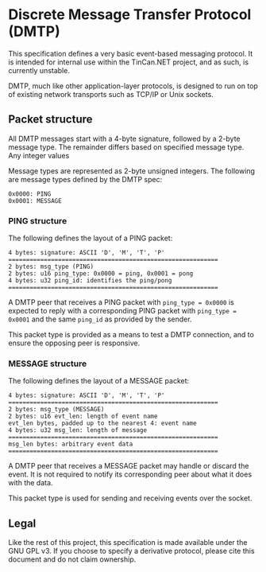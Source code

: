 # Discrete Message Transfer Protocol (DMTP)

This specification defines a very basic event-based messaging protocol. It is
intended for internal use within the TinCan.NET project, and as such, is
currently unstable.

DMTP, much like other application-layer protocols, is designed to run on top of
existing network transports such as TCP/IP or Unix sockets.

## Packet structure

All DMTP messages start with a 4-byte signature, followed by a 2-byte message
type. The remainder differs based on specified message type. Any integer values

Message types are represented as 2-byte unsigned integers. The following are
message types defined by the DMTP spec:

```
0x0000: PING
0x0001: MESSAGE
```

### PING structure

The following defines the layout of a PING packet:

```
4 bytes: signature: ASCII 'D', 'M', 'T', 'P'
===========================================================
2 bytes: msg_type (PING)
2 bytes: u16 ping_type: 0x0000 = ping, 0x0001 = pong
4 bytes: u32 ping_id: identifies the ping/pong
===========================================================
```

A DMTP peer that receives a PING packet with `ping_type = 0x0000` is expected
to reply with a corresponding PING packet with `ping_type = 0x0001` and the same
`ping_id` as provided by the sender.

This packet type is provided as a means to test a DMTP connection, and to ensure
the opposing peer is responsive.

### MESSAGE structure

The following defines the layout of a MESSAGE packet:

```
4 bytes: signature: ASCII 'D', 'M', 'T', 'P'
===========================================================
2 bytes: msg_type (MESSAGE)
2 bytes: u16 evt_len: length of event name
evt_len bytes, padded up to the nearest 4: event name
4 bytes: u32 msg_len: length of message
===========================================================
msg_len bytes: arbitrary event data
===========================================================
```

A DMTP peer that receives a MESSAGE packet may handle or discard the event. It
is not required to notify its corresponding peer about what it does with the
data.

This packet type is used for sending and receiving events over the socket.

## Legal

Like the rest of this project, this specification is made available under the
GNU GPL v3. If you choose to specify a derivative protocol, please cite this
document and do not claim ownership.